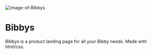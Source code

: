 ![image-of-Bibbys](https://i.gyazo.com/018e1be87ef40e902b6a2a3f41412654.png)

# Bibbys
Bibbys is a product landing page for all your Bibby needs. Made with html/css.
